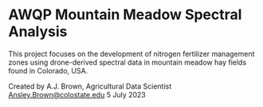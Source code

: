 # AWQP Mountain Meadow Spectral Analysis
 This project focuses on the development of nitrogen fertilizer management zones using drone-derived spectral data in mountain meadow hay fields found in Colorado, USA. 

 Created by A.J. Brown, Agricultural Data Scientist
 Ansley.Brown@colostate.edu
 5 July 2023
